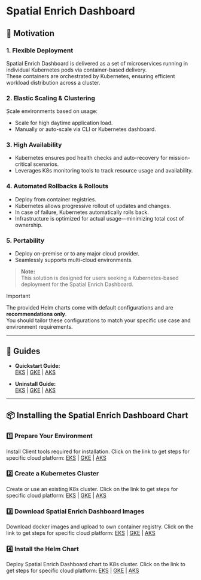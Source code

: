 # Spatial Enrich Dashboard

## 🚀 Motivation

### 1. **Flexible Deployment**
Spatial Enrich Dashboard is delivered as a set of microservices running in individual Kubernetes pods via container-based delivery.  
These containers are orchestrated by Kubernetes, ensuring efficient workload distribution across a cluster.

### 2. **Elastic Scaling & Clustering**
Scale environments based on usage:
- Scale for high daytime application load.
- Manually or auto-scale via CLI or Kubernetes dashboard.

### 3. **High Availability**
- Kubernetes ensures pod health checks and auto-recovery for mission-critical scenarios.
- Leverages K8s monitoring tools to track resource usage and availability.

### 4. **Automated Rollbacks & Rollouts**
- Deploy from container registries.
- Kubernetes allows progressive rollout of updates and changes.
- In case of failure, Kubernetes automatically rolls back.
- Infrastructure is optimized for actual usage—minimizing total cost of ownership.

### 5. **Portability**
- Deploy on-premise or to any major cloud provider.
- Seamlessly supports multi-cloud environments.

> **Note:**  
> This solution is designed for users seeking a Kubernetes-based deployment for the Spatial Enrich Dashboard.

> [!IMPORTANT]  
> The provided Helm charts come with default configurations and are **recommendations only**.  
> You should tailor these configurations to match your specific use case and environment requirements.

---

## 📘 Guides

- **Quickstart Guide:**  
  [EKS](./docs/guides/eks/QuickStartEKS.md) | [GKE](./docs/guides/gke/QuickStartGKE.md) | [AKS](./docs/guides/aks/QuickStartAKS.md)

- **Uninstall Guide:**  
  [EKS](./docs/guides/eks/UninstallGuide.md) | [GKE](./docs/guides/gke/UninstallGuide.md) | [AKS](./docs/guides/aks/UninstallGuide.md)

---

## 📦 Installing the Spatial Enrich Dashboard Chart

### 1️⃣ Prepare Your Environment
Install Client tools required for installation. Click on the link to get steps for specific cloud platform:
[EKS](./docs/guides/eks/QuickStartEKS.md#step-1-prepare-your-environment) | [GKE](./docs/guides/gke/QuickStartGKE.md#step-1-setup-cloud-shell) | [AKS](./docs/guides/aks/QuickStartAKS.md#step-1-prepare-your-environment)

### 2️⃣ Create a Kubernetes Cluster
 Create or use an existing K8s cluster. Click on the link to get steps for specific cloud platform:
[EKS](./docs/guides/eks/QuickStartEKS.md#step-2-create-k8s-cluster-eks) | [GKE](./docs/guides/gke/QuickStartGKE.md#step-2-create-k8s-cluster-gke) | [AKS](./docs/guides/aks/QuickStartAKS.md#step-2-create-k8s-cluster-aks)

### 3️⃣ Download Spatial Enrich Dashboard Images
Download docker images and upload to own container registry. Click on the link to get steps for specific cloud platform:
[EKS](./docs/guides/eks/QuickStartEKS.md#step-3-download-spatial-enrich-dashboard-docker-images) | [GKE](./docs/guides/gke/QuickStartGKE.md#step-3-download-spatial-enrich-dashboard-docker-images) | [AKS](./docs/guides/aks/QuickStartAKS.md#step-3-download-spatial-enrich-dashboard-docker-images)

### 4️⃣ Install the Helm Chart
Deploy Spatial Enrich Dashboard chart to K8s cluster. Click on the link to get steps for specific cloud platform:
[EKS](./docs/guides/eks/QuickStartEKS.md#step-4-installation-of-spatial-enrich-dashboard-helm-chart) | [GKE](./docs/guides/gke/QuickStartGKE.md#step-4-installation-of-spatial-enrich-dashboard-helm-chart) | [AKS](./docs/guides/aks/QuickStartAKS.md#step-4-installation-of-spatial-enrich-dashboard-helm-chart)
